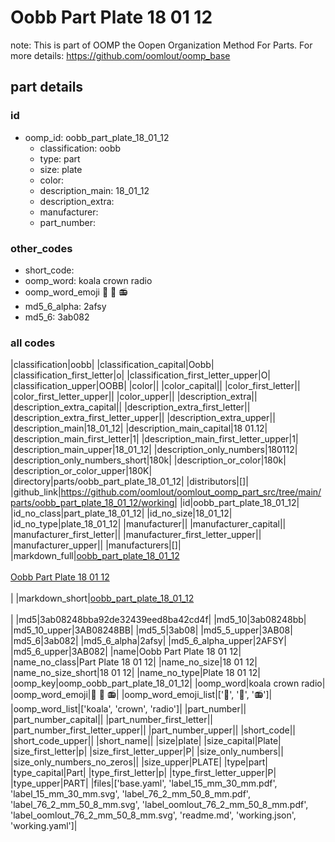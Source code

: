 # Oobb Part Plate 18 01 12  

note: This is part of OOMP the Oopen Organization Method For Parts. For more details: https://github.com/oomlout/oomp_base

##  part details





### id
* oomp_id: oobb_part_plate_18_01_12
  * classification: oobb
  * type: part
  * size: plate
  * color: 
  * description_main: 18_01_12
  * description_extra: 
  * manufacturer: 
  * part_number: 

### other_codes
* short_code: 
* oomp_word: koala crown radio
* oomp_word_emoji :koala: :crown: :radio:
* md5_6_alpha: 2afsy
* md5_6: 3ab082

### all codes 
|classification|oobb|
|classification_capital|Oobb|
|classification_first_letter|o|
|classification_first_letter_upper|O|
|classification_upper|OOBB|
|color||
|color_capital||
|color_first_letter||
|color_first_letter_upper||
|color_upper||
|description_extra||
|description_extra_capital||
|description_extra_first_letter||
|description_extra_first_letter_upper||
|description_extra_upper||
|description_main|18_01_12|
|description_main_capital|18 01.12|
|description_main_first_letter|1|
|description_main_first_letter_upper|1|
|description_main_upper|18_01_12|
|description_only_numbers|180112|
|description_only_numbers_short|180k|
|description_or_color|180k|
|description_or_color_upper|180K|
|directory|parts/oobb_part_plate_18_01_12|
|distributors|[]|
|github_link|https://github.com/oomlout/oomlout_oomp_part_src/tree/main/parts/oobb_part_plate_18_01_12/working|
|id|oobb_part_plate_18_01_12|
|id_no_class|part_plate_18_01_12|
|id_no_size|18_01_12|
|id_no_type|plate_18_01_12|
|manufacturer||
|manufacturer_capital||
|manufacturer_first_letter||
|manufacturer_first_letter_upper||
|manufacturer_upper||
|manufacturers|[]|
|markdown_full|[oobb_part_plate_18_01_12](https://github.com/oomlout/oomlout_oomp_part_src/tree/main/parts/oobb_part_plate_18_01_12/working)<br>[](https://github.com/oomlout/oomlout_oomp_part_src/tree/main/parts/oobb_part_plate_18_01_12/working)<br>[Oobb Part Plate 18 01 12](https://github.com/oomlout/oomlout_oomp_part_src/tree/main/parts/oobb_part_plate_18_01_12/working)<br><br>|
|markdown_short|[oobb_part_plate_18_01_12](https://github.com/oomlout/oomlout_oomp_part_src/tree/main/parts/oobb_part_plate_18_01_12/working)<br><br>|
|md5|3ab08248bba92de32439eed8ba42cd4f|
|md5_10|3ab08248bb|
|md5_10_upper|3AB08248BB|
|md5_5|3ab08|
|md5_5_upper|3AB08|
|md5_6|3ab082|
|md5_6_alpha|2afsy|
|md5_6_alpha_upper|2AFSY|
|md5_6_upper|3AB082|
|name|Oobb Part Plate 18 01 12|
|name_no_class|Part Plate 18 01 12|
|name_no_size|18 01 12|
|name_no_size_short|18 01 12|
|name_no_type|Plate 18 01 12|
|oomp_key|oomp_oobb_part_plate_18_01_12|
|oomp_word|koala crown radio|
|oomp_word_emoji|:koala: :crown: :radio:|
|oomp_word_emoji_list|[':koala:', ':crown:', ':radio:']|
|oomp_word_list|['koala', 'crown', 'radio']|
|part_number||
|part_number_capital||
|part_number_first_letter||
|part_number_first_letter_upper||
|part_number_upper||
|short_code||
|short_code_upper||
|short_name||
|size|plate|
|size_capital|Plate|
|size_first_letter|p|
|size_first_letter_upper|P|
|size_only_numbers||
|size_only_numbers_no_zeros||
|size_upper|PLATE|
|type|part|
|type_capital|Part|
|type_first_letter|p|
|type_first_letter_upper|P|
|type_upper|PART|
|files|['base.yaml', 'label_15_mm_30_mm.pdf', 'label_15_mm_30_mm.svg', 'label_76_2_mm_50_8_mm.pdf', 'label_76_2_mm_50_8_mm.svg', 'label_oomlout_76_2_mm_50_8_mm.pdf', 'label_oomlout_76_2_mm_50_8_mm.svg', 'readme.md', 'working.json', 'working.yaml']|
